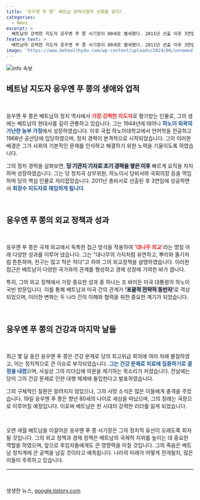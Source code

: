 ```yaml
---
title: ‘응우옌 푸 쫑’ 베트남 권력서열의 신화를 읽다!
categories:
  - News
excerpt: >
  베트남의 강력한 지도자 응우옌 푸 쫑 서기장이 80세로 별세했다. 2011년 선출 이후 3연임에 성공하며 대나무 외교로 국가를 이끌어온 그의 업적이 여운을 남긴다.
feature_text: >
  베트남의 강력한 지도자 응우옌 푸 쫑 서기장이 80세로 별세했다. 2011년 선출 이후 3연임에 성공하며 대나무 외교로 국가를 이끌어온 그의 업적이 여운을 남긴다.
image: 'https://www.behealthy4u.com/wp-content/uploads/2024/06/unnamed-file.png'
---
```


<p><img src="https://www.behealthy4u.com/wp-content/uploads/2024/06/unnamed-file.png" alt="info 속보" /></p>

<h2 data-ke-size="size26">베트남 지도자 응우옌 푸 쫑의 생애와 업적</h2>

<p data-ke-size="size16">&nbsp;</p>

<p>응우옌 푸 쫑은 베트남의 정치 역사에서 <b><span style="color: #ee2323;">가장 강력한 지도자</span></b>로 평가받는 인물로, 그의 생애는 베트남의 현대사를 깊이 관통하고 있습니다. 그는 1944년에 태어나 <b><span style="color: #1a5490;">하노이 외곽의 가난한 농부 가정</span></b>에서 성장하였습니다. 이후 국립 하노이대학교에서 언어학을 전공하고 1968년 공산당에 입당하였으며, 정치 경력이 본격적으로 시작되었습니다. 그의 이러한 배경은 그가 사회의 기본적인 문제를 인식하고 해결하기 위한 노력을 기울이도록 하였습니다.</p>

<p>그의 정치 경력을 살펴보면, <b><span style="background-color: #21538527;">당 기관지 기자로 초기 경력을 쌓은 이후</span></b> 빠르게 요직을 차지하며 성장하였습니다. 그는 당 정치국 상무위원, 하노이시 당비서와 국회의장 등을 역임하며 당의 핵심 인물로 자리잡았습니다. 2011년 총비서로 선출된 후 3연임에 성공하면서 <b><span style="color: #1a5490;">최장수 지도자로 재임하게 됩니다</span></b>. </p>

<p data-ke-size="size16">&nbsp;</p>

<h2 data-ke-size="size26">응우옌 푸 쫑의 외교 정책과 성과</h2>

<p data-ke-size="size16">&nbsp;</p>

<p>응우옌 푸 쫑은 국제 외교에서 독특한 접근 방식을 적용하여 <b><span style="color: #ee2323;">'대나무 외교'</span></b>라는 명칭 아래 다양한 성과를 이루어 냈습니다. 그는 "대나무의 가지처럼 유연하고, 뿌리와 줄기처럼 튼튼하며, 친구는 많고 적은 적다"고 하여 그의 외교정책을 설명하였습니다. 이러한 접근은 베트남이 다양한 국가와의 관계를 형성하고 경제 성장에 기여한 바가 큽니다. </p>

<p>특히, 그의 외교 정책에서 가장 중요한 성과 중 하나는 조 바이든 미국 대통령의 하노이 국빈 방문입니다. 이를 통해 베트남과 미국 간의 관계가 <b><span style="background-color: #21538527;">'포괄적 전략적 동반자'</span></b>로 격상되었으며, 이러한 변화는 두 나라 간의 이해와 협력을 위한 중요한 계기가 되었습니다. </p>

<p data-ke-size="size16">&nbsp;</p>

<h2 data-ke-size="size26">응우옌 푸 쫑의 건강과 마지막 날들</h2>

<p data-ke-size="size16">&nbsp;</p>

<p>최근 몇 달 동안 응우옌 푸 쫑은 건강 문제로 당의 최고위급 회의에 여러 차례 불참하였고, 이는 정치적으로 큰 이슈로 부각되었습니다. <b><span style="color: #1a5490;">그는 건강 문제로 치료에 집중하기로 결정을 내렸</span></b>으며, 사실상 그의 리더십에 의문을 제기하는 목소리가 커졌습니다. 전날에는 당이 그의 건강 문제로 인한 대행 체제에 돌입한다고 발표하였습니다. </p>

<p>그의 구체적인 질환은 알려지지 않았으나, 그의 사망 소식은 많은 이들에게 충격을 주었습니다. 19일 응우옌 푸 쫑은 향년 80세의 나이로 세상을 떠났으며, 그의 장례는 국장으로 이루어질 예정입니다. 이로써 베트남은 한 시대의 강력한 리더를 잃게 되었습니다.</p>

<p data-ke-size="size16">&nbsp;</p>

<p>오랜 세월 베트남을 이끌어온 응우옌 푸 쫑 서기장은 그의 정치적 유산이 오래도록 회자될 것입니다. 그의 외교 정책과 경제 정책은 베트남의 국제적 지위를 높이는 데 중요한 역할을 하였으며, 앞으로 후임자들에게도 큰 영향력을 미칠 것입니다. 그의 죽음은 베트남 정치계에 큰 공백을 남길 것이라고 예측됩니다. 나라의 미래가 어떻게 전개될지, 많은 이들이 주목하고 있습니다. </p>

<hr style="border: 1px solid #ddd;"/>

<p data-ke-size="size16">&nbsp;</p>
생생한 뉴스, <a href="https://qoogle.tistory.com" rel="dofollow">qoogle.tistory.com</a>


